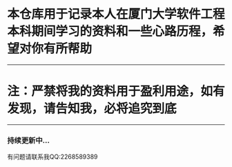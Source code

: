 # 本仓库用于记录本人在厦门大学软件工程本科期间学习的资料和一些心路历程，希望对你有所帮助  
***  
# **注：严禁将我的资料用于盈利用途，如有发现，请告知我，必将追究到底**  
***  
### 持续更新中...  
有问题请联系我QQ:2268589389
